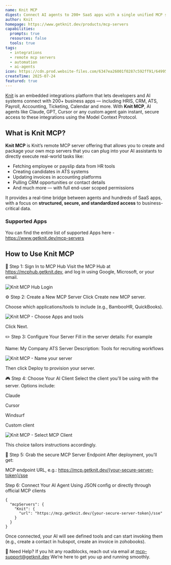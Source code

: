 ```yaml
---
name: Knit MCP
digest: Connect AI agents to 200+ SaaS apps with a single unified MCP server powered by Knit
author: Knit
homepage: https://www.getknit.dev/products/mcp-servers
capabilities:
  prompts: true
  resources: false
  tools: true
tags:
  - integrations
  - remote mcp servers
  - automation
  - ai-agents
icon: https://cdn.prod.website-files.com/6347ea26001f0287c592ff91/649953ef7a9ffe1f3e492b5a_Knit%20Logo.svg
createTime: 2025-07-24
featured: true
---
```


[Knit](https://www.getknit.dev) is an embedded integrations platform that lets developers and AI systems connect with 200+ business apps — including HRIS, CRM, ATS, Payroll, Accounting, Ticketing, Calendar and more. With **Knit MCP**, AI agents like Claude, GPT, Cursor or any custom agent gain instant, secure access to these integrations using the Model Context Protocol.


## What is Knit MCP?

**Knit MCP** is Knit’s remote MCP server offering that allows you to create and package your own mcp servers that you can plug into your AI assistants to directly execute real-world tasks like:

- Fetching employee or payslip data from HR tools
- Creating candidates in ATS systems
- Updating invoices in accounting platforms
- Pulling CRM opportunities or contact details
- And much more — with full end-user scoped permissions

It provides a real-time bridge between agents and hundreds of SaaS apps, with a focus on **structured, secure, and standardized access** to business-critical data.

### Supported Apps

You can find the entire list of supported Apps here - https://www.getknit.dev/mcp-servers

## How to Use Knit MCP

🔐 Step 1: Sign In to MCP Hub
Visit the MCP Hub at https://mcphub.getknit.dev, and log in using Google, Microsoft, or your email.

![Knit MCP Hub Login](https://cdn.prod.website-files.com/6347ea26001f0287c592ff91/6881fc4463f5b5ec9e9e69b1_knit%20mcp%20login.png)


⚙️ Step 2: Create a New MCP Server
Click Create new MCP server.

Choose which applications/tools to include (e.g., BambooHR, QuickBooks).

![Knit MCP - Choose Apps and tools](https://cdn.prod.website-files.com/6347ea26001f0287c592ff91/6881fc45ec18392a6ffb2c6b_Knit%20MCP%20Create%20your%20server.png)

Click Next.


✏️ Step 3: Configure Your Server
Fill in the server details:
For example 

Name: My Company ATS Server
Description: Tools for recruiting workflows

![Knit MCP - Name your server](https://cdn.prod.website-files.com/6347ea26001f0287c592ff91/6881fd31dfcadbce9c68bd17_Screenshot%202025-07-24%20145945.png)

Then click Deploy to provision your server.

🎮 Step 4: Choose Your AI Client
Select the client you'll be using with the server. Options include:

Claude

Cursor

Windsurf

Custom client

![Knit MCP - Select MCP Client](https://cdn.prod.website-files.com/6347ea26001f0287c592ff91/6881fc45069fcde1129605c2_Knit%20mcp%20choose%20your%20client.png)

This choice tailors instructions accordingly.


🚀 Step 5: Grab the secure MCP Server Endpoint
After deployment, you’ll get:

MCP endpoint URL, e.g.:
https://mcp.getknit.dev/{your-secure-server-token}/sse

Step 6: Connect Your AI Agent
Using JSON config or directly through official MCP clients

```
{
  "mcpServers": {
    "Knit": {
      "url": "https://mcp.getknit.dev/{your-secure-server-token}/sse"
    }
  }
}
```
Once connected, your AI will see defined tools and can start invoking them (e.g., create a contact in hubspot, create an invoice in zohobooks).

🤝 Need Help?
If you hit any roadblocks, reach out via email at mcp-support@getknit.dev We’re here to get you up and running smoothly.

